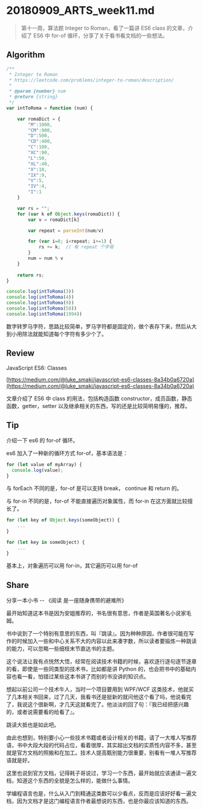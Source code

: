 # 20180909_ARTS_week11.md

> 第十一周，算法题 Integer to Roman，看了一篇讲 ES6 class 的文章，介绍了 ES6 中 for-of 循环，分享了关于看书看文档的一些想法。

## Algorithm

```javascript
/**
 * Integer to Roman
 * https://leetcode.com/problems/integer-to-roman/description/
 * 
 * @param {number} num
 * @return {string}
 */
var intToRoma = function (num) {

    var romaDict = {
        "M":1000,
        "CM":900,
        "D":500,
        "CD":400,
        "C":100,
        "XC":90,
        "L":50,
        "XL":40,
        "X":10,
        "IX":9,
        "V":5,
        "IV":4,
        "I":1
    }

    var rs = "";
    for (var k of Object.keys(romaDict)) {
        var v = romaDict[k]

        var repeat = parseInt(num/v)

        for (var i=0; i<repeat; i+=1) {
            rs += k;  // 有 repeat 个字母
        }
        num = num % v
    }
        
    return rs;   
}

console.log(intToRoma(3))
console.log(intToRoma(4))
console.log(intToRoma(9))
console.log(intToRoma(58))
console.log(intToRoma(1994))
```

数字转罗马字符，思路比较简单，罗马字符都是固定的，做个表存下来，然后从大到小用除法就能知道每个字符有多少个了。

## Review

JavaScript ES6: Classes

[https://medium.com/@luke_smaki/javascript-es6-classes-8a34b0a6720a](https://medium.com/@luke_smaki/javascript-es6-classes-8a34b0a6720a)

文章介绍了 ES6 中 class 的用法，包括构造函数 constructor，成员函数，静态函数，getter，setter 以及继承相关的东西，写的还是比较简明易懂的，推荐。

## Tip

介绍一下 es6 的 for-of 循环。

es6 加入了一种新的循环方式 for-of，基本语法是：

```javascript
for (let value of myArray) {
  console.log(value);
}
```

与 forEach 不同的是，for-of 是可以支持 break， continue 和 return 的。

与 for-in 不同的是，for-of 不能直接遍历对象属性，而 for-in 在这方面就比较擅长了。

```javascript
for (let key of Object.keys(someObject)) {
    ...
}

for (let key in someObject) {
    ...
}
```

基本上，对象遍历可以用 for-in，其它遍历可以用 for-of

## Share
分享一本小书 -- 《阅读 是一座随身携带的避难所》

最开始知道这本书是因为安姐推荐的，书名很有意思，作者是英国著名小说家毛姆。

书中说到了一个特别有意思的东西，叫『跳读』。因为种种原因，作者很可能在写作的时候加入一些和中心关系不大的内容以此来凑字数，所以读者要锻炼一种跳读的能力，可以忽略一些细枝末节直达书的主题。

这个说法让我有点恍然大悟，经常在阅读技术书籍的时候，喜欢逐行逐句逐节逐章的看，即使是一些同类型的技术书，比如都是讲 Python 的，也会把书中的基础内容也看一看，怕错过某些这本书讲了而别的书没讲的知识点。

想起以前公司一个技术牛人，当时一个项目要用到 WPF/WCF 这类技术，他就买了几本相关书回来，过了几天，我看书还是挺新的就问他这个看了吗，他说看完了，我说这个很新啊，才几天这就看完了。他淡淡的回了句：『我已经把感兴趣的，或者说需要看的给看了』。

跳读大抵也是如此吧。

由此也想到，特别要小心一些技术书籍或者设计相关的书籍，请了一大堆人写推荐语，书中大段大段的代码占位，看着很厚，其实超出文档的实质性内容不多，甚至就是官方文档的照搬和在加工。技术人提高甄别能力很重要，别看有一堆人写推荐语就是好。

这里也说到官方文档，记得耗子哥说过，学习一个东西，最开始就应该通读一遍文档，知道这个东西的全貌是怎么样的，能做什么事情。

学编程语言也是，什么从入门到精通这类数可以少看点，反而是应该好好看一遍文档，因为文档才是这门编程语言作者最想说的东西，也是你最应该知道的东西。





